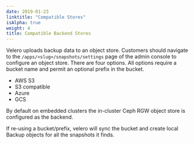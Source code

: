```yaml
---
date: 2019-01-23
linktitle: "Compatible Stores"
isAlpha: true
weight: 4
title: Compatible Backend Stores
---
```


Velero uploads backup data to an object store.
Customers should navigate to the `/apps/<slug>/snapshots/settings` page of the admin console to configure an object store.
There are four options.
All options require a bucket name and permit an optional prefix in the bucket.

* AWS S3
* S3 compatible
* Azure
* GCS

By default on embedded clusters the in-cluster Ceph RGW object store is configured as the backend.

If re-using a bucket/prefix, velero will sync the bucket and create local Backup objects for all the snapshots it finds.

